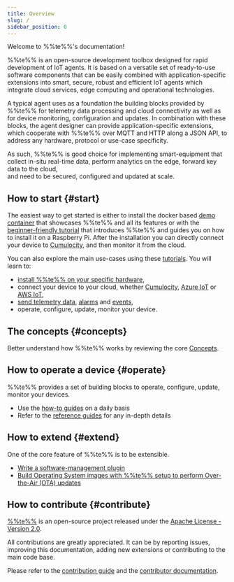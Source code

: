 ```yaml
---
title: Overview
slug: /
sidebar_position: 0
---
```


Welcome to %%te%%'s documentation!

%%te%% is an open-source development toolbox designed for rapid development of IoT agents.
It is based on a versatile set of ready-to-use software components
that can be easily combined with application-specific extensions
into smart, secure, robust and efficient IoT agents
which integrate cloud services, edge computing and operational technologies.

A typical agent uses as a foundation the building blocks provided by %%te%%
for telemetry data processing and cloud connectivity as well as for device monitoring, configuration and updates.
In combination with these blocks, the agent designer can provide application-specific extensions,
which cooperate with %%te%% over MQTT and HTTP along a JSON API,
to address any hardware, protocol or use-case specificity.

As such, %%te%% is good choice for implementing smart-equipment
that collect in-situ real-time data, perform analytics on the edge, forward key data to the cloud,  
and need to be secured, configured and updated at scale.

## How to start {#start}

The easiest way to get started is either to install the docker based [demo container](https://github.com/thin-edge/tedge-demo-container)
that showcases %%te%% and all its features or with the [beginner-friendly tutorial](start/getting-started.md)
that introduces %%te%% and guides you on how to install it on a Raspberry Pi.
After the installation you can directly connect your device to [Cumulocity](https://www.cumulocity.com/guides/concepts/introduction/),
and then monitor it from the cloud.

You can also explore the main use-cases using these [tutorials](start/index.md).
You will learn to:

- [install %%te%% on your specific hardware](install/index.md),
- connect your device to your cloud, whether [Cumulocity](start/connect-c8y.md),
  [Azure IoT](start/connect-azure.md) or [AWS IoT](start/connect-aws.md),
- [send telemetry data](start//send-measurements.md), [alarms](start//raise-alarm.md) and [events](start//send-events.md),
- operate, configure, update, monitor your device.


## The concepts {#concepts}

Better understand how %%te%% works by reviewing the core [Concepts](understand/index.md).

## How to operate a device {#operate}

%%te%% provides a set of building blocks to operate, configure, update, monitor your devices.

* Use the [how-to guides](operate/index.md) on a daily basis
* Refer to the [reference guides](references/index.md) for any in-depth details

## How to extend {#extend}

One of the core feature of %%te%% is to be extensible.

- [Write a software-management plugin](extend/software-management.md)
- [Build Operating System images with %%te%% setup to perform Over-the-Air (OTA) updates](extend/firmware-management/index.md)

## How to contribute {#contribute}

[%%te%%](https://github.com/thin-edge/thin-edge.io) is an open-source project
released under the [Apache License - Version 2.0](https://github.com/thin-edge/thin-edge.io/blob/main/LICENSE.txt).

All contributions are greatly appreciated.
It can be by reporting issues, improving this documentation, adding new extensions or contributing to the main code base.

Please refer to the [contribution guide](https://github.com/thin-edge/thin-edge.io/blob/main/CONTRIBUTING.md)
and the [contributor documentation](contribute/index.md).
